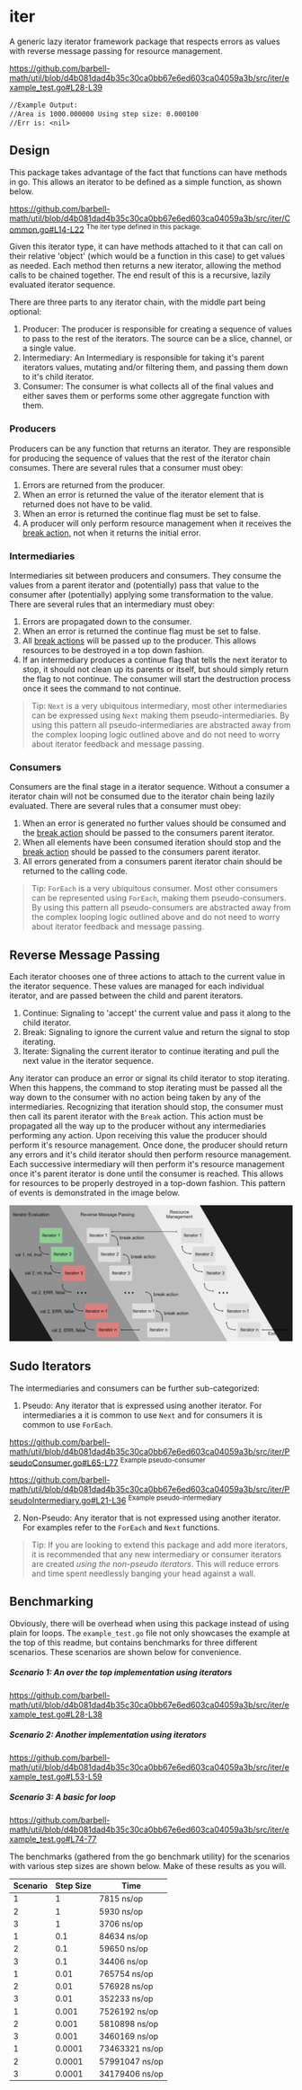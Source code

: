 # iter

A generic lazy iterator framework package that respects errors as values with
reverse message passing for resource management.

https://github.com/barbell-math/util/blob/d4b081dad4b35c30ca0bb67e6ed603ca04059a3b/src/iter/example_test.go#L28-L39
```
//Example Output:
//Area is 1000.000000 Using step size: 0.000100
//Err is: <nil>
```

## Design

This package takes advantage of the fact that functions can have methods in go.
This allows an iterator to be defined as a simple function, as shown below.

https://github.com/barbell-math/util/blob/d4b081dad4b35c30ca0bb67e6ed603ca04059a3b/src/iter/Common.go#L14-L22
<sup>The iter type defined in this package.</sup>

Given this iterator type, it can have methods attached to it that can call on
their relative 'object' (which would be a function in this case) to get values
as needed. Each method then returns a new iterator, allowing the method calls to
be chained together. The end result of this is a recursive, lazily evaluated
iterator sequence.

There are three parts to any iterator chain, with the middle part being
optional:

1. Producer: The producer is responsible for creating a sequence of values to
pass to the rest of the iterators. The source can be a slice, channel, or a
single value.
1. Intermediary: An Intermediary is responsible for taking it's parent iterators
values, mutating and/or filtering them, and passing them down to it's child
iterator.
1. Consumer: The consumer is what collects all of the final values and either
saves them or performs some other aggregate function with them.

### Producers

Producers can be any function that returns an iterator. They are responsible for
producing the sequence of values that the rest of the iterator chain consumes.
There are several rules that a consumer must obey:

1. Errors are returned from the producer. 
1. When an error is returned the value of the iterator element that is returned
does not have to be valid.
1. When an error is returned the continue flag must be set to false.
1. A producer will only perform resource management when it receives the
[break action](#reverse-message-passing), not when it returns the initial error.

### Intermediaries

Intermediaries sit between producers and consumers. They consume the values from
a parent iterator and (potentially) pass that value to the consumer after 
(potentially) applying some transformation to the value. There are several rules
that an intermediary must obey:

1. Errors are propagated down to the consumer.
1. When an error is returned the continue flag must be set to false.
1. All [break actions](#reverse-message-passing) will be passed up to the
producer. This allows resources to be destroyed in a top down fashion.
1. If an intermediary produces a continue flag that tells the next iterator to
stop, it should not clean up its parents or itself, but should simply return the
flag to not continue. The consumer will start the destruction process once it
sees the command to not continue.

> Tip:
> `Next` is a very ubiquitous intermediary, most other intermediaries can be
> expressed using `Next` making them pseudo-intermediaries. By using this
> pattern all pseudo-intermediaries are abstracted away from the complex looping
> logic outlined above and do not need to worry about iterator feedback and
> message passing.

### Consumers

Consumers are the final stage in a iterator sequence. Without a consumer a
iterator chain will not be consumed due to the iterator chain being lazily
evaluated. There are several rules that a consumer must obey:

1. When an error is generated no further values should be consumed and the
[break action](#reverse-message-passing) should be passed to the consumers
parent iterator.
1. When all elements have been consumed iteration should stop and the
[break action](#reverse-message-passing) should be passed to the consumers
parent iterator.
1. All errors generated from a consumers parent iterator chain should be
returned to the calling code.

> Tip:
> `ForEach` is a very ubiquitous consumer. Most other consumers can be
represented using `ForEach`, making them pseudo-consumers. By using this
> pattern all pseudo-consumers are abstracted away from the complex looping
> logic outlined above and do not need to worry about iterator feedback and
> message passing.

## Reverse Message Passing

Each iterator chooses one of three actions to attach to the current value in the
iterator sequence. These values are managed for each individual iterator, and
are passed between the child and parent iterators.

1. Continue: Signaling to 'accept' the current value and pass it along to the
child iterator.
1. Break: Signaling to ignore the current value and return the signal to stop
iterating.
1. Iterate: Signaling the current iterator to continue iterating and pull the
next value in the iterator sequence.

Any iterator can produce an error or signal its child iterator to stop
iterating. When this happens, the command to stop iterating must be passed all
the way down to the consumer with no action being taken by any of the
intermediaries. Recognizing that iteration should stop, the consumer must then
call its parent iterator with the `Break` action. This action must be propagated
all the way up to the producer without any intermediaries performing any action.
Upon receiving this value the producer should perform it's resource management.
Once done, the producer should return any errors and it's child iterator should
then perform resource management. Each successive intermediary will then perform
it's resource management once it's parent iterator is done until the consumer is
reached. This allows for resources to be properly destroyed in a top-down
fashion. This pattern of events is demonstrated in the image below.

![Reverse Message Passing](../../img/reverseMessagePassing.png)

## Sudo Iterators

The intermediaries and consumers can be further sub-categorized:

1. Pseudo: Any iterator that is expressed using another iterator. For
intermediaries a it is common to use `Next` and for consumers it is common to
use `ForEach`.

https://github.com/barbell-math/util/blob/d4b081dad4b35c30ca0bb67e6ed603ca04059a3b/src/iter/PseudoConsumer.go#L65-L77
<sup>Example pseudo-consumer</sup>

https://github.com/barbell-math/util/blob/d4b081dad4b35c30ca0bb67e6ed603ca04059a3b/src/iter/PseudoIntermediary.go#L21-L36
<sup>Example pseudo-intermediary</sup>

2. Non-Pseudo: Any iterator that is not expressed using another iterator. For
examples refer to the `ForEach` and `Next` functions.

> Tip:
> If you are looking to extend this package and add more iterators, it is
> recommended that any new intermediary or consumer iterators are created
> _using the non-pseudo iterators_. This will reduce errors and time spent
> needlessly banging your head against a wall.

## Benchmarking

Obviously, there will be overhead when using this package instead of using plain
for loops. The `example_test.go` file not only showcases the example at the top
of this readme, but contains benchmarks for three different scenarios. These
scenarios are shown below for convenience.

##### Scenario 1: An over the top implementation using iterators

https://github.com/barbell-math/util/blob/d4b081dad4b35c30ca0bb67e6ed603ca04059a3b/src/iter/example_test.go#L28-L38

##### Scenario 2: Another implementation using iterators

https://github.com/barbell-math/util/blob/d4b081dad4b35c30ca0bb67e6ed603ca04059a3b/src/iter/example_test.go#L53-L59

##### Scenario 3: A basic for loop

https://github.com/barbell-math/util/blob/d4b081dad4b35c30ca0bb67e6ed603ca04059a3b/src/iter/example_test.go#L74-77

The benchmarks (gathered from the go benchmark utility) for the scenarios with
various step sizes are shown below. Make of these results as you will.

| Scenario | Step Size | Time           |
|----------|-----------|----------------|
| 1        | 1         | 7815 ns/op     |
| 2        | 1         | 5930 ns/op     |
| 3        | 1         | 3706 ns/op     |
| 1        | 0.1       | 84634 ns/op    |
| 2        | 0.1       | 59650 ns/op    |
| 3        | 0.1       | 34406 ns/op    |
| 1        | 0.01      | 765754 ns/op   |
| 2        | 0.01      | 576928 ns/op   |
| 3        | 0.01      | 352233 ns/op   |
| 1        | 0.001     | 7526192 ns/op  |
| 2        | 0.001     | 5810898 ns/op  |
| 3        | 0.001     | 3460169 ns/op  |
| 1        | 0.0001    | 73463321 ns/op |
| 2        | 0.0001    | 57991047 ns/op |
| 3        | 0.0001    | 34179406 ns/op |
